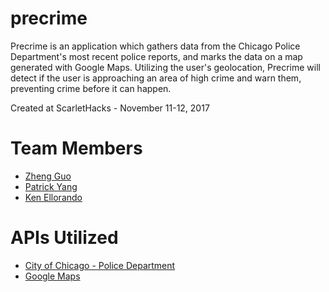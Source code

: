 # precrime
Precrime is an application which gathers data from the Chicago Police Department's most recent police reports, and marks the data on a map generated with Google Maps. Utilizing the user's geolocation, Precrime will detect if the user is approaching an area of high crime and warn them, preventing crime before it can happen.

Created at ScarletHacks - November 11-12, 2017

# Team Members
* [Zheng Guo](https://github.com/zguo19)
* [Patrick Yang](https://github.com/PatrickYang93)
* [Ken Ellorando](https://github.com/kenellorando)

# APIs Utilized
* [City of Chicago - Police Department](https://data.cityofchicago.org/Public-Safety/Crimes-2017/d62x-nvdr)
* [Google Maps](https://developers.google.com/maps/)